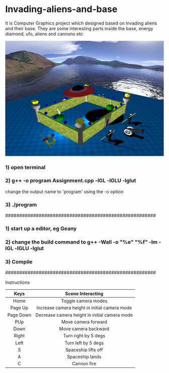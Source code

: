 # Invading-aliens-and-base
It is Computer Graphics project which designed based on Invading aliens and their base. They are some interesting parts inside the base, energy diamond, ufo, aliens and cannons etc

<img src="https://github.com/HaoBruceLi/Invading-aliens-and-base/blob/master/screen_shot.PNG">

### 1) open terminal

### 2) g++ -o program Assignment.cpp -lGL -lGLU -lglut
change the output name to 'program' using the -o option

### 3) ./program


######################################################
### 1) start up a editor, eg Geany

### 2) change the build command to g++ -Wall -o "%e" "%f" -lm -lGL -lGLU -lglut

### 3) Compile
######################################################

Instructions 

| Keys     |Scene Interacting|
|:--------:|:---------------:|
| Home     |  Toggle camera modes |
| Page Up  |    Increase camera height in initial camera mode   |   
| Page Down| Decrease camera height in initial camera mode |   
| PUp      | Move camera forward  |   
| Down     | Move camera backward  |   
| Right    | Turn right by 5 degs |   
| Left     | Turn left by 5 degs |   
| S        | Spaceship lifts off |   
| A        | Spaceship lands |   
| C        | Cannon fire |   


